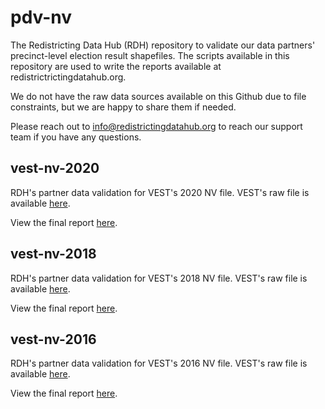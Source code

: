 # pdv-nv

The Redistricting Data Hub (RDH) repository to validate our data partners' precinct-level election result shapefiles. The scripts available in this repository are used to write the reports available at redistrictrictingdatahub.org.

We do not have the raw data sources available on this Github due to file constraints, but we are happy to share them if needed.

Please reach out to info@redistrictingdatahub.org to reach our support team if you have any questions.

## vest-nv-2020

RDH's partner data validation for VEST's 2020 NV file. 
VEST's raw file is available [here](https://dataverse.harvard.edu/file.xhtml?fileId=4863168&version=21.0).

View the final report [here](https://redistrictingdatahub.org/dataset/vest-2020-nevada-precinct-boundaries-and-election-results-shapefile/).

## vest-nv-2018

RDH's partner data validation for VEST's 2018 NV file. 
VEST's raw file is available [here](https://dataverse.harvard.edu/file.xhtml?persistentId=doi:10.7910/DVN/UBKYRU/DLH5DZ&version=47.0).

View the final report [here](https://redistrictingdatahub.org/dataset/vest-2018-nevada-precinct-boundaries-and-election-results-shapefile/).

## vest-nv-2016

RDH's partner data validation for VEST's 2016 NV file. 
VEST's raw file is available [here](https://dataverse.harvard.edu/file.xhtml?persistentId=doi:10.7910/DVN/NH5S2I/I2A9FG&version=71.0).

View the final report [here](https://redistrictingdatahub.org/dataset/vest-2016-nevada-precinct-boundaries-and-election-results-shapefile/).

